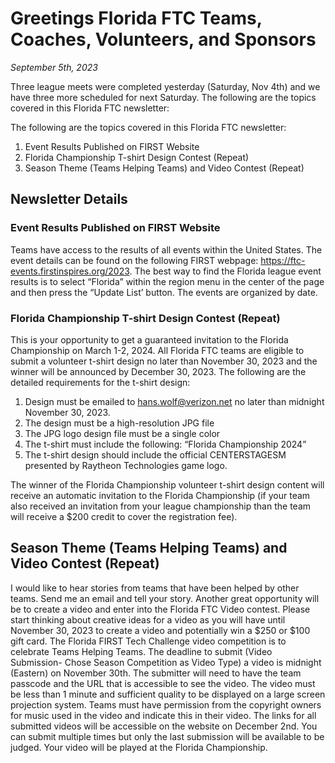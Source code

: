 # Greetings Florida FTC Teams, Coaches, Volunteers, and Sponsors

_September 5th, 2023_

Three league meets were completed yesterday (Saturday, Nov 4th) and we have three more scheduled for next Saturday. The following are the topics covered in this Florida FTC newsletter:

The following are the topics covered in this Florida FTC newsletter:

1. Event Results Published on FIRST Website
2. Florida Championship T-shirt Design Contest (Repeat)
3. Season Theme (Teams Helping Teams) and Video Contest (Repeat)

## Newsletter Details

### Event Results Published on FIRST Website

Teams have access to the results of all events within the United States. The event details can be found on the following FIRST webpage: https://ftc-events.firstinspires.org/2023. The best way to find the Florida league event results is to select “Florida” within the region menu in the center of the page and then press the “Update List’ button. The events are organized by date.

### Florida Championship T-shirt Design Contest (Repeat)

This is your opportunity to get a guaranteed invitation to the Florida Championship on March 1-2, 2024. All Florida FTC teams are eligible to submit a volunteer t-shirt design no later than November 30, 2023 and the winner will be announced by December 30, 2023. The following are the detailed requirements for the t-shirt design:

1. Design must be emailed to hans.wolf@verizon.net no later than midnight November 30, 2023.
2. The design must be a high-resolution JPG file
3. The JPG logo design file must be a single color
4. The t-shirt must include the following: “Florida Championship 2024”
5. The t-shirt design should include the official CENTERSTAGESM presented by Raytheon Technologies game logo.

The winner of the Florida Championship volunteer t-shirt design content will receive an automatic invitation to the Florida Championship (if your team also received an invitation from your league championship than the team will receive a $200 credit to cover the registration fee).

## Season Theme (Teams Helping Teams) and Video Contest (Repeat)

I would like to hear stories from teams that have been helped by other teams. Send me an email and tell your story. Another great opportunity will be to create a video and enter into the Florida FTC Video contest. Please start thinking about creative ideas for a video as you will have until November 30, 2023 to create a video and potentially win a $250 or $100 gift card. The Florida FIRST Tech Challenge video competition is to celebrate Teams Helping Teams. The deadline to submit (Video Submission- Chose Season Competition as Video Type) a video is midnight (Eastern) on November 30th. The submitter will need to have the team passcode and the URL that is accessible to see the video. The video must be less than 1 minute and sufficient quality to be displayed on a large screen projection system. Teams must have permission from the copyright owners for music used in the video and indicate this in their video. The links for all submitted videos will be accessible on the website on December 2nd. You can submit multiple times but only the last submission will be available to be judged. Your video will be played at the Florida Championship.
